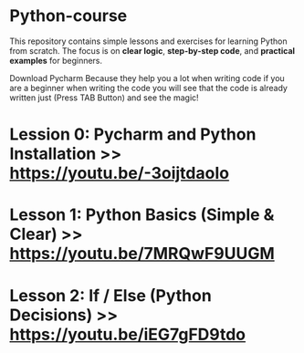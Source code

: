# Python-course
This repository contains simple lessons and exercises for learning Python from scratch.   The focus is on **clear logic**, **step-by-step code**, and **practical examples** for beginners.

Download Pycharm Because they help you a lot when writing code if you are a beginner when writing the code you will see that the code is already written just (Press TAB Button) and see the magic!

# Lession 0: Pycharm and Python Installation >> https://youtu.be/-3oijtdaoIo
# Lesson 1: Python Basics (Simple & Clear) >> https://youtu.be/7MRQwF9UUGM
# Lesson 2: If / Else (Python Decisions) >> https://youtu.be/iEG7gFD9tdo
